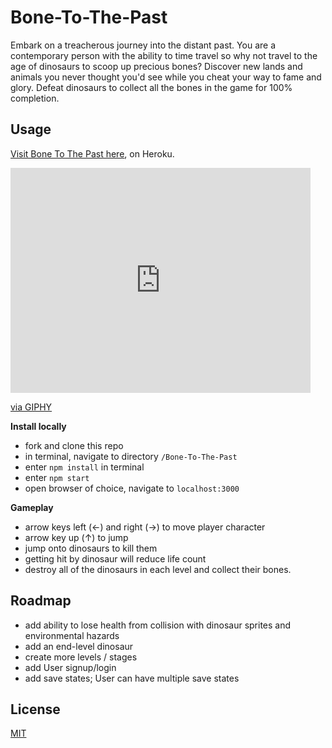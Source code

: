 # Bone-To-The-Past
Embark on a treacherous journey into the distant past. You are a contemporary person with the ability to time travel so why not travel to the age of dinosaurs to scoop up precious bones? Discover new lands and animals you never thought you'd see while you cheat your way to fame and glory. Defeat dinosaurs to collect all the bones in the game for 100% completion.

## Usage
[Visit Bone To The Past here](https://bone-to-the-past.herokuapp.com/), on Heroku.

<iframe src="https://giphy.com/embed/JnxQfTwmt6ncpJ4dLF" width="480" height="360" frameBorder="0" class="giphy-embed" allowFullScreen></iframe><p><a href="https://giphy.com/gifs/JnxQfTwmt6ncpJ4dLF">via GIPHY</a></p>

**Install locally**
- fork and clone this repo
- in terminal, navigate to directory `/Bone-To-The-Past`
- enter `npm install` in terminal
- enter `npm start`
- open browser of choice, navigate to `localhost:3000`

**Gameplay**
- arrow keys left (←) and right (→) to move player character
- arrow key up (↑) to jump
- jump onto dinosaurs to kill them
- getting hit by dinosaur will reduce life count
- destroy all of the dinosaurs in each level and collect their bones. 

## Roadmap
- add ability to lose health from collision with dinosaur sprites and environmental hazards
- add an end-level dinosaur
- create more levels / stages
- add User signup/login
- add save states; User can have multiple save states

## License
[MIT](https://choosealicense.com/licenses/mit/)
